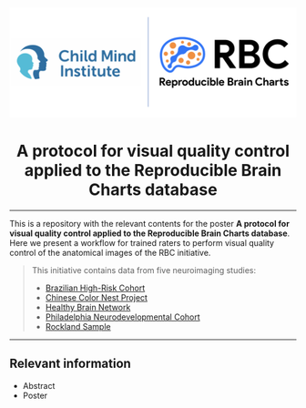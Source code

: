 <picture>
  <img alt="RBC and Child Mind Institute logos" src="Logos.png">
</picture>

<h1 align="center">
  A protocol for visual quality control applied to the Reproducible Brain Charts database
</h1>

----

This is a repository with the relevant contents for the poster **A protocol for visual quality control applied to the Reproducible Brain Charts database**. Here we present a workflow for trained raters to perform visual quality control of the anatomical images of the RBC initiative. 

> This initiative contains data from five neuroimaging studies:
> - [Brazilian High-Risk Cohort](https://pubmed.ncbi.nlm.nih.gov/25469819/)
> - [Chinese Color Nest Project](https://pubmed.ncbi.nlm.nih.gov/34653938/)
> - [Healthy Brain Network](https://www.nature.com/articles/sdata2017181)
> - [Philadelphia Neurodevelopmental Cohort](https://pubmed.ncbi.nlm.nih.gov/25840117/)
> - [Rockland Sample](https://pubmed.ncbi.nlm.nih.gov/23087608/)

----

## Relevant information

- Abstract
- Poster
